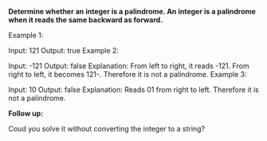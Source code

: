 **Determine whether an integer is a palindrome. An integer is a palindrome when it reads the same backward as forward.**

Example 1:

Input: 121
Output: true
Example 2:

Input: -121
Output: false
Explanation: From left to right, it reads -121. From right to left, it becomes 121-. Therefore it is not a palindrome.
Example 3:

Input: 10
Output: false
Explanation: Reads 01 from right to left. Therefore it is not a palindrome.

**Follow up:**

Coud you solve it without converting the integer to a string?


